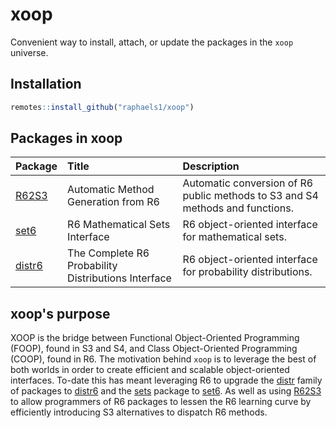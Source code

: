 # xoop

Convenient way to install, attach, or update the packages in the `xoop` universe.

## Installation

```R
remotes::install_github("raphaels1/xoop")
```

## Packages in xoop

| Package | Title | Description |
|:------- |:------|:------------|
|[R62S3](https://github.com/RaphaelS1/R62S3) | Automatic Method Generation from R6 | Automatic conversion of R6 public methods to S3 and S4 methods and functions. |
|[set6](https://github.com/RaphaelS1/set6) | R6 Mathematical Sets Interface | R6 object-oriented interface for mathematical sets. |
|[distr6](https://github.com/alan-turing-institute/distr6) |  The Complete R6 Probability Distributions Interface  | R6 object-oriented interface for probability distributions. |

## xoop's purpose

XOOP is the bridge between Functional Object-Oriented Programming (FOOP), found in S3 and S4, and Class Object-Oriented Programming (COOP), found in R6. The motivation behind `xoop` is to leverage the best of both worlds in order to create efficient and scalable object-oriented interfaces. To-date this has meant leveraging R6 to upgrade the [distr](https://CRAN.R-project.org/package=distr) family of packages to [distr6](https://CRAN.R-project.org/package=distr6) and the [sets](https://CRAN.R-project.org/package=sets) package to [set6](https://CRAN.R-project.org/package=set6). As well as using [R62S3](https://CRAN.R-project.org/package=R62S3) to allow programmers of R6 packages to lessen the R6 learning curve by efficiently introducing S3 alternatives to dispatch R6 methods.
